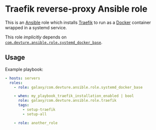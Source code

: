 # Traefik reverse-proxy Ansible role

This is an [Ansible](https://www.ansible.com/) role which installs [Traefik](https://traefik.io/) to run as a [Docker](https://www.docker.com/) container wrapped in a systemd service.

This role *implicitly* depends on [`com.devture.ansible.role.systemd_docker_base`](https://github.com/devture/com.devture.ansible.role.systemd_docker_base).

## Usage

Example playbook:

```yaml
- hosts: servers
  roles:
    - role: galaxy/com.devture.ansible.role.systemd_docker_base

    - when: my_playbook_traefik_installation_enabled | bool
      role: galaxy/com.devture.ansible.role.traefik
      tags:
        - setup-traefik
        - setup-all

    - role: another_role
```
